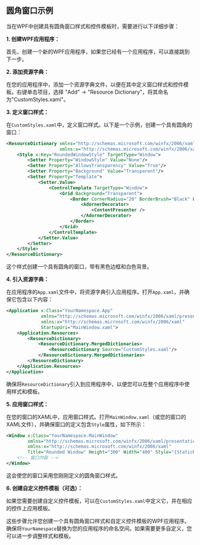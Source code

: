 ##  圆角窗口示例
当在WPF中创建具有圆角窗口样式和控件模板时，需要进行以下详细步骤：

**1. 创建WPF应用程序：**

首先，创建一个新的WPF应用程序，如果您已经有一个应用程序，可以直接跳到下一步。

**2. 添加资源字典：**

在您的应用程序中，添加一个资源字典文件，以便在其中定义窗口样式和控件模板。右键单击项目，选择 "Add" -> "Resource Dictionary"，将其命名为"CustomStyles.xaml"。

**3. 定义窗口样式：**

在`CustomStyles.xaml`中，定义窗口样式。以下是一个示例，创建一个具有圆角的窗口：

```xml
<ResourceDictionary xmlns="http://schemas.microsoft.com/winfx/2006/xaml/presentation"
                    xmlns:x="http://schemas.microsoft.com/winfx/2006/xaml">
    <Style x:Key="RoundedWindowStyle" TargetType="Window">
        <Setter Property="WindowStyle" Value="None"/>
        <Setter Property="AllowsTransparency" Value="True"/>
        <Setter Property="Background" Value="Transparent"/>
        <Setter Property="Template">
            <Setter.Value>
                <ControlTemplate TargetType="Window">
                    <Grid Background="Transparent">
                        <Border CornerRadius="20" BorderBrush="Black" BorderThickness="1" Background="White" Margin="10">
                            <AdornerDecorator>
                                <ContentPresenter />
                            </AdornerDecorator>
                        </Border>
                    </Grid>
                </ControlTemplate>
            </Setter.Value>
        </Setter>
    </Style>
</ResourceDictionary>
```

这个样式创建一个具有圆角的窗口，带有黑色边框和白色背景。

**4. 引入资源字典：**

在应用程序的`App.xaml`文件中，将资源字典引入应用程序。打开`App.xaml`，并确保它包含以下内容：

```xml
<Application x:Class="YourNamespace.App"
             xmlns="http://schemas.microsoft.com/winfx/2006/xaml/presentation"
             xmlns:x="http://schemas.microsoft.com/winfx/2006/xaml"
             StartupUri="MainWindow.xaml">
    <Application.Resources>
        <ResourceDictionary>
            <ResourceDictionary.MergedDictionaries>
                <ResourceDictionary Source="CustomStyles.xaml"/>
            </ResourceDictionary.MergedDictionaries>
        </ResourceDictionary>
    </Application.Resources>
</Application>
```

确保将`ResourceDictionary`引入到应用程序中，以便您可以在整个应用程序中使用样式和模板。

**5. 应用窗口样式：**

在您的窗口的XAML中，应用窗口样式。打开`MainWindow.xaml`（或您的窗口的XAML文件），并确保窗口的定义包含`Style`属性，如下所示：

```xml
<Window x:Class="YourNamespace.MainWindow"
        xmlns="http://schemas.microsoft.com/winfx/2006/xaml/presentation"
        xmlns:x="http://schemas.microsoft.com/winfx/2006/xaml"
        Title="Rounded Window" Height="300" Width="400" Style="{StaticResource RoundedWindowStyle}">
    <!-- 窗口内容 -->
</Window>
```

这会使您的窗口采用您刚刚定义的圆角窗口样式。

**6. 创建自定义控件模板（可选）：**

如果您需要创建自定义控件模板，可以在`CustomStyles.xaml`中定义它，并在相应的控件上应用模板。

这些步骤允许您创建一个具有圆角窗口样式和自定义控件模板的WPF应用程序。确保将`YourNamespace`替换为您的应用程序的命名空间。如果需要更多自定义，您可以进一步调整样式和模板。

